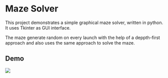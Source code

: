
# Maze Solver

This project demonstrates a simple graphical maze solver, written in python.
It uses Tkinter as GUI interface.

The maze generate random on every launch with the help of a deppth-first approach and also uses the same approach to solve the maze.




## Demo

![](https://github.com/NN1C0/maze_solver/dmeo/MazeSolverDemo.gif)